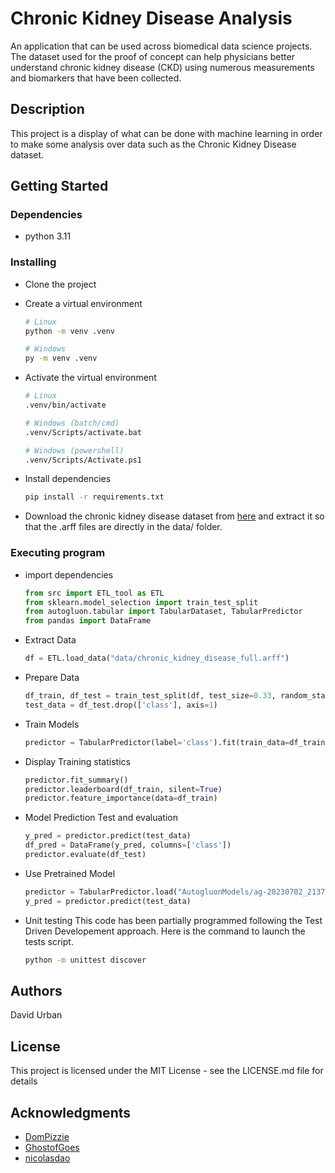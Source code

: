 # Chronic Kidney Disease Analysis
 An application that can be used across biomedical data science projects. The dataset used for the proof of concept can help physicians better understand chronic kidney disease (CKD) using numerous measurements and biomarkers that have been collected. 

## Description

This project is a display of what can be done with machine learning in order to make some analysis over data such as the Chronic Kidney Disease dataset.

## Getting Started

### Dependencies

* python 3.11


### Installing

* Clone the project
* Create a virtual environment

    ```bash
    # Linux
    python -m venv .venv

    # Windows
    py -m venv .venv
    ```

* Activate the virtual environment
  
    ```bash
    # Linux
    .venv/bin/activate

    # Windows (batch/cmd)
    .venv/Scripts/activate.bat

    # Windows (powershell)
    .venv/Scripts/Activate.ps1
    ```

* Install dependencies

    ```bash
    pip install -r requirements.txt
    ```

* Download the chronic kidney disease dataset from [here](https://archive.ics.uci.edu/dataset/336/chronic+kidney+disease) and extract it so that the .arff files are directly in the data/ folder.

### Executing program

* import dependencies

    ```python
    from src import ETL_tool as ETL
    from sklearn.model_selection import train_test_split
    from autogluon.tabular import TabularDataset, TabularPredictor
    from pandas import DataFrame
    ```

* Extract Data

    ```python
    df = ETL.load_data("data/chronic_kidney_disease_full.arff")
    ```

* Prepare Data

    ```python
    df_train, df_test = train_test_split(df, test_size=0.33, random_state=1)
    test_data = df_test.drop(['class'], axis=1)
    ```

* Train Models

    ```python
    predictor = TabularPredictor(label='class').fit(train_data=df_train, verbosity=2, presets='best_quality')
    ```

* Display Training statistics

    ```python
    predictor.fit_summary()
    predictor.leaderboard(df_train, silent=True)
    predictor.feature_importance(data=df_train)
    ```

* Model Prediction Test and evaluation

    ```python
    y_pred = predictor.predict(test_data)
    df_pred = DataFrame(y_pred, columns=['class'])
    predictor.evaluate(df_test)
    ```

* Use Pretrained Model

    ```python
    predictor = TabularPredictor.load("AutogluonModels/ag-20230702_213736/")
    y_pred = predictor.predict(test_data)
    ```

* Unit testing
This code has been partially programmed following the Test Driven Developement approach. Here is the command to launch the tests script.
    ```bash
    python -m unittest discover
    ```

## Authors

David Urban

## License

This project is licensed under the MIT License - see the LICENSE.md file for details

## Acknowledgments

* [DomPizzie](https://gist.github.com/DomPizzie/7a5ff55ffa9081f2de27c315f5018afc)
* [GhostofGoes](https://gist.github.com/GhostofGoes/94580e76cd251972b15b4821c8a06f59)
* [nicolasdao](https://gist.github.com/nicolasdao/a7adda51f2f185e8d2700e1573d8a633#mit-license)